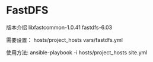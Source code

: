 # FastDFS

版本介绍
libfastcommon-1.0.41
fastdfs-6.03

需要设置：
hosts/project_hosts
vars/fastdfs.yml

使用方法:
ansible-playbook -i hosts/project_hosts site.yml
